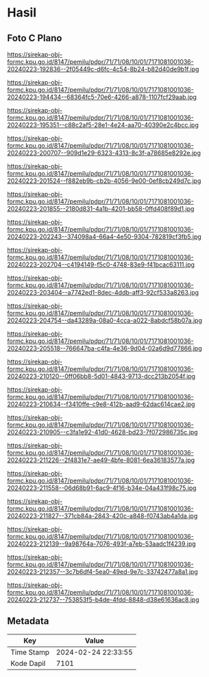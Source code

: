 # Hasil

## Foto C Plano

https://sirekap-obj-formc.kpu.go.id/8147/pemilu/pdpr/71/71/08/10/01/7171081001036-20240223-192836--2f05449c-d6fc-4c54-8b24-b82d40de9b1f.jpg

https://sirekap-obj-formc.kpu.go.id/8147/pemilu/pdpr/71/71/08/10/01/7171081001036-20240223-194434--68364fc5-70e6-4266-a878-1107fcf29aab.jpg

https://sirekap-obj-formc.kpu.go.id/8147/pemilu/pdpr/71/71/08/10/01/7171081001036-20240223-195351--c88c2af5-28e1-4e24-aa70-40390e2c4bcc.jpg

https://sirekap-obj-formc.kpu.go.id/8147/pemilu/pdpr/71/71/08/10/01/7171081001036-20240223-200707--909d1e29-6323-4313-8c3f-a78685e8292e.jpg

https://sirekap-obj-formc.kpu.go.id/8147/pemilu/pdpr/71/71/08/10/01/7171081001036-20240223-201524--f882eb9b-cb2b-4056-9e00-0ef8cb249d7c.jpg

https://sirekap-obj-formc.kpu.go.id/8147/pemilu/pdpr/71/71/08/10/01/7171081001036-20240223-201855--2180d831-4a1b-4201-bb58-0ffd408f89d1.jpg

https://sirekap-obj-formc.kpu.go.id/8147/pemilu/pdpr/71/71/08/10/01/7171081001036-20240223-202243--374098a4-66a4-4e50-9304-782819cf3fb5.jpg

https://sirekap-obj-formc.kpu.go.id/8147/pemilu/pdpr/71/71/08/10/01/7171081001036-20240223-202704--c4194149-f5c0-4748-83e9-f41bcac63111.jpg

https://sirekap-obj-formc.kpu.go.id/8147/pemilu/pdpr/71/71/08/10/01/7171081001036-20240223-203404--a7742ed1-8dec-4ddb-aff3-92cf533a8263.jpg

https://sirekap-obj-formc.kpu.go.id/8147/pemilu/pdpr/71/71/08/10/01/7171081001036-20240223-204754--da43289a-08a0-4cca-a022-8abdcf58b07a.jpg

https://sirekap-obj-formc.kpu.go.id/8147/pemilu/pdpr/71/71/08/10/01/7171081001036-20240223-205518--766647ba-c4fa-4e36-9d04-02a6d9d77866.jpg

https://sirekap-obj-formc.kpu.go.id/8147/pemilu/pdpr/71/71/08/10/01/7171081001036-20240223-210120--0ff06bb8-5d01-4843-9713-dcc213b2054f.jpg

https://sirekap-obj-formc.kpu.go.id/8147/pemilu/pdpr/71/71/08/10/01/7171081001036-20240223-210634--f3410ffe-c9e8-412b-aad9-62dac614cae2.jpg

https://sirekap-obj-formc.kpu.go.id/8147/pemilu/pdpr/71/71/08/10/01/7171081001036-20240223-210905--c3fa1e92-41d0-4628-bd23-7f072986735c.jpg

https://sirekap-obj-formc.kpu.go.id/8147/pemilu/pdpr/71/71/08/10/01/7171081001036-20240223-211226--2f4831e7-ae49-4bfe-8081-6ea36183577a.jpg

https://sirekap-obj-formc.kpu.go.id/8147/pemilu/pdpr/71/71/08/10/01/7171081001036-20240223-211558--06d68b91-6ac9-4f16-b34e-04a431f98c75.jpg

https://sirekap-obj-formc.kpu.go.id/8147/pemilu/pdpr/71/71/08/10/01/7171081001036-20240223-211827--371cb84a-2843-420c-a848-f0743ab4a1da.jpg

https://sirekap-obj-formc.kpu.go.id/8147/pemilu/pdpr/71/71/08/10/01/7171081001036-20240223-212139--9a98764a-7076-493f-a7eb-53aadc1f4239.jpg

https://sirekap-obj-formc.kpu.go.id/8147/pemilu/pdpr/71/71/08/10/01/7171081001036-20240223-212357--3c7b6df4-5ea0-49ed-9e7c-33742477a8a1.jpg

https://sirekap-obj-formc.kpu.go.id/8147/pemilu/pdpr/71/71/08/10/01/7171081001036-20240223-212737--753853f5-b4de-4fdd-8848-d38e61636ac8.jpg


## Metadata

| Key        | Value               |
| ---------- | ------------------- |
| Time Stamp | 2024-02-24 22:33:55 |
| Kode Dapil | 7101                |



